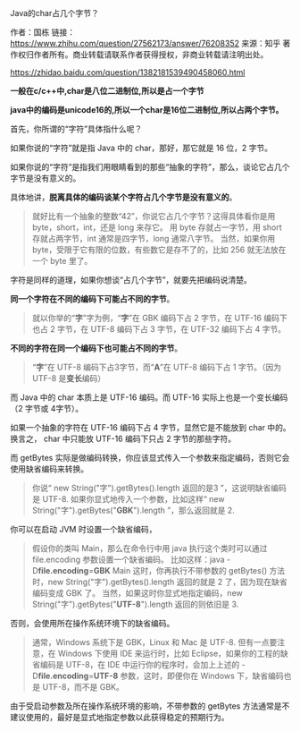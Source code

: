 Java的char占几个字节？

作者：国栋
链接：https://www.zhihu.com/question/27562173/answer/76208352
来源：知乎
著作权归作者所有。商业转载请联系作者获得授权，非商业转载请注明出处。



https://zhidao.baidu.com/question/1382181539490458060.html

**一般在c/c++中,char是八位二进制位,所以是占一个字节**

**java中的编码是unicode16的,所以一个char是16位二进制位,所以占两个字节。**



首先，你所谓的“字符”具体指什么呢？

如果你说的“字符”就是指 Java 中的 char，那好，那它就是 16 位，2 字节。

如果你说的“字符”是指我们用眼睛看到的那些“抽象的字符”，那么，谈论它占几个字节是没有意义的。

具体地讲，**脱离具体的编码谈某个字符占几个字节是没有意义的**。

> 就好比有一个抽象的整数“42”，你说它占几个字节？这得具体看你是用 byte，short，int，还是 long 来存它。 用 byte 存就占一字节，用 short 存就占两字节，int 通常是四字节，long 通常八字节。 当然，如果你用 byte，受限于它有限的位数，有些数它是存不了的，比如 256 就无法放在一个 byte 里了。

字符是同样的道理，如果你想谈“占几个字节”，就要先把编码说清楚。

**同一个字符在不同的编码下可能占不同的字节**。

> 就以你举的“**字**”字为例，“**字**”在 GBK 编码下占 2 字节，在 UTF-16 编码下也占 2 字节，在 UTF-8 编码下占 3 字节，在 UTF-32 编码下占 4 字节。

**不同的字符在同一个编码下也可能占不同的字节**。

> “**字**”在 UTF-8 编码下占3字节，而“**A**”在 UTF-8 编码下占 1 字节。（因为 UTF-8 是**变长**编码）

而 Java 中的 char 本质上是 UTF-16 编码。而 UTF-16 实际上也是一个变长编码（2 字节或 4字节）。

如果一个抽象的字符在 UTF-16 编码下占 4 字节，显然它是不能放到 char 中的。换言之， char 中只能放 UTF-16 编码下只占 2 字节的那些字符。

而 getBytes 实际是做编码转换，你应该显式传入一个参数来指定编码，否则它会使用缺省编码来转换。

> 你说“ new String("字").getBytes().length  返回的是3 ”，这说明缺省编码是 UTF-8. 如果你显式地传入一个参数，比如这样“ new String("字").getBytes("**GBK**").length ”，那么返回就是 2.

你可以在启动 JVM 时设置一个缺省编码，

> 假设你的类叫 Main，那么在命令行中用 java 执行这个类时可以通过 file.encoding 参数设置一个缺省编码。 比如这样：java -D**file.encoding**=**GBK** Main 这时，你再执行不带参数的 getBytes() 方法时，new String("字").getBytes().length  返回的就是 2 了，因为现在缺省编码变成 GBK 了。 当然，如果这时你显式地指定编码，new String("字").getBytes("**UTF-8**").length  返回的则依旧是 3.

否则，会使用所在操作系统环境下的缺省编码。

> 通常，Windows 系统下是 GBK，Linux 和 Mac 是 UTF-8. 但有一点要注意，在 Windows 下使用 IDE 来运行时，比如 Eclipse，如果你的工程的缺省编码是 UTF-8，在 IDE 中运行你的程序时，会加上上述的 -D**file.encoding**=**UTF-8** 参数，这时，即便你在 Windows 下，缺省编码也是 UTF-8，而不是 GBK。

由于受启动参数及所在操作系统环境的影响，不带参数的 getBytes 方法通常是不建议使用的，最好是显式地指定参数以此获得稳定的预期行为。